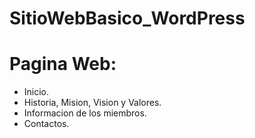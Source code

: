 # SitioWebBasico_WordPress

# Pagina Web:
* Inicio.
* Historia, Mision, Vision y Valores.
* Informacion de los miembros.
* Contactos. 
